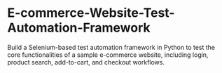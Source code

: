 # E-commerce-Website-Test-Automation-Framework
Build a Selenium-based test automation framework in Python to test the core functionalities of a sample e-commerce website, including login, product search, add-to-cart, and checkout workflows.
